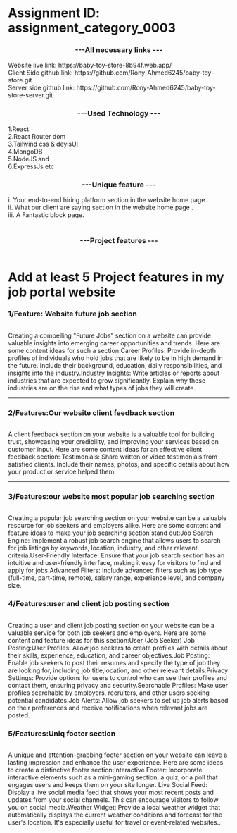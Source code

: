 
<div>
<h1>Assignment ID: assignment_category_0003</h1>
  <h3 align="center">---All necessary links ---</h3>      
Website live link: https://baby-toy-store-8b94f.web.app/ </br>
Client Side github link: https://github.com/Rony-Ahmed6245/baby-toy-store.git  </br>
Server side github link: https://github.com/Rony-Ahmed6245/baby-toy-store-server.git</br>
</h1>
   <h3 align="center">---Used Technology ---</h3>  
             1.React <br>
            2.React Router dom <br>
            3.Tailwind css & deyisUI <br>
            4.MongoDB <br> 
            5.NodeJS and <br>
            6.ExpressJs etc <br> 
   <h3 align="center">---Unique feature ---</h3>  
             i.	Your end-to-end hiring platform section in the website home page . <br>
            ii.	What our client are saying section in the website home page . <br>
           iii.	A Fantastic block page. <br>
<br>
           
   <h3 align="center">---Project features ---</h3> 
            <img src="https://i.ibb.co/c1SZZGk/Vite-React-1.png" alt="" />
            <h1>Add at least 5 Project features in my job portal website</h1>
            <h3>1/Feature: Website future job section </h3>
            <img src="https://i.ibb.co/fXh08jg/Screenshot-2024-02-22-080222.png" alt="" />
            <p>Creating a compelling "Future Jobs" section on a website can provide valuable insights into emerging career opportunities and trends. Here are some content ideas for such a section:Career Profiles: Provide in-depth profiles of individuals who hold jobs that are likely to be in high demand in the future. Include their background, education, daily responsibilities, and insights into the industry.Industry Insights: Write articles or reports about industries that are expected to grow significantly. Explain why these industries are on the rise and what types of jobs they will create.</p>
               <hr/> 
            <h3><span>2/Features:</span>Our website client feedback section </h3>
            <img src="https://i.ibb.co/Yfjsp5L/Screenshot-2023-11-08-212537.png" alt="" />
            <p>
            A client feedback section on your website is a valuable tool for building trust, showcasing your credibility, and improving your services based on customer input. Here are some content ideas for an effective client feedback section:
            Testimonials: Share written or video testimonials from satisfied clients. Include their names, photos, and specific details about how your product or service helped them.</p>
            <hr />
            <h3><span>3/Features:</span>our website most popular job searching section</h3>
            <img src="https://i.ibb.co/nnZB0g0/Screenshot-2023-11-08-212854.png" alt="" />
               <p>
                Creating a popular job searching section on your website can be a valuable resource for job seekers and employers alike. Here are some content and feature ideas to make your job searching section stand out:Job Search Engine: Implement a robust job search engine that allows users to search for job listings by keywords, location, industry, and other relevant criteria.User-Friendly Interface: Ensure that your job search section has an intuitive and user-friendly interface, making it easy for visitors to find and apply for jobs.Advanced Filters: Include advanced filters such as job type (full-time, part-time, remote), salary range, experience level, and company size.</p>
            <h3><span>4/Features:</span>user and client job posting section</h3>
            <img src="https://i.ibb.co/0f2xZdM/Screenshot-2023-11-08-213434.png" alt="" />
               <p>
                Creating a user and client job posting section on your website can be a valuable service for both job seekers and employers. Here are some content and feature ideas for this section:User (Job Seeker) Job Posting:User Profiles: Allow job seekers to create profiles with details about their skills, experience, education, and career objectives.Job Posting: Enable job seekers to post their resumes and specify the type of job they are looking for, including job title,location, and other relevant details.Privacy Settings: Provide options for users to control who can see their profiles and contact them, ensuring privacy and security.Searchable Profiles: Make user profiles searchable by employers, recruiters, and other users seeking potential candidates.Job Alerts: Allow job seekers to set up job alerts based on their preferences and receive notifications when relevant jobs are posted.</p>
            <h3><span>5/Features:</span>Uniq footer section</h3>
            <img src="https://i.ibb.co/MpJgjTc/Screenshot-2023-11-08-214003.png" alt="" />
               <p>
                A unique and attention-grabbing footer section on your website can leave a lasting impression and enhance the user experience. Here are some ideas to create a distinctive footer section:Interactive Footer: Incorporate interactive elements such as a mini-gaming section, a quiz, or a poll that engages users and keeps them on your site longer. Live Social Feed: Display a live social media feed that shows your most recent posts and updates from your social channels. This can encourage visitors to follow you on social media.Weather Widget: Provide a local weather widget that automatically displays the current weather conditions and forecast for the user's location. It's especially useful for travel or event-related websites..</p>
 </div>

